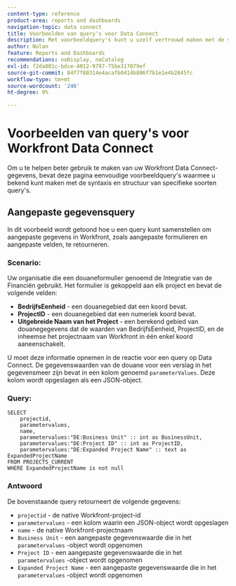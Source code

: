 ```yaml
---
content-type: reference
product-area: reports and dashboards
navigation-topic: data connect
title: Voorbeelden van query's voor Data Connect
description: Met voorbeeldquery's kunt u uzelf vertrouwd maken met de syntaxis en structuur van specifieke soorten query's.
author: Nolan
feature: Reports and Dashboards
recommendations: noDisplay, noCatalog
exl-id: f2da081c-bdce-4012-9797-75be317079ef
source-git-commit: 84f7f80314e4acafb0414b806f7b1e1e4b2845fc
workflow-type: tm+mt
source-wordcount: '246'
ht-degree: 0%

---
```


# Voorbeelden van query&#39;s voor Workfront Data Connect

Om u te helpen beter gebruik te maken van uw Workfront Data Connect-gegevens, bevat deze pagina eenvoudige voorbeeldquery&#39;s waarmee u bekend kunt maken met de syntaxis en structuur van specifieke soorten query&#39;s.

## Aangepaste gegevensquery

In dit voorbeeld wordt getoond hoe u een query kunt samenstellen om aangepaste gegevens in Workfront, zoals aangepaste formulieren en aangepaste velden, te retourneren.

### Scenario:

Uw organisatie die een douaneformulier genoemd de Integratie van de Financiën gebruikt. Het formulier is gekoppeld aan elk project en bevat de volgende velden:

* **BedrijfsEenheid** - een douanegebied dat een koord bevat.
* **ProjectID** - een douanegebied dat een numeriek koord bevat.
* **Uitgebreide Naam van het Project** - een berekend gebied van douanegegevens dat de waarden van BedrijfsEenheid, ProjectID, en de inheemse het projectnaam van Workfront in één enkel koord aaneenschakelt.

U moet deze informatie opnemen in de reactie voor een query op Data Connect. De gegevenswaarden van de douane voor een verslag in het gegevensmeer zijn bevat in een kolom genoemd `parameterValues`. Deze kolom wordt opgeslagen als een JSON-object.

### Query:

```
SELECT
    projectid,
    parametervalues,
    name,
    parametervalues:"DE:Business Unit" :: int as BusinessUnit,
    parametervalues:"DE:Project ID" :: int as ProjectID,
    parametervalues:"DE:Expanded Project Name" :: text as ExpandedProjectName
FROM PROJECTS_CURRENT
WHERE ExpandedProjectName is not null
```

### Antwoord

De bovenstaande query retourneert de volgende gegevens:

* `projectid` - de native Workfront-project-id
* `parametervalues` - een kolom waarin een JSON-object wordt opgeslagen
* `name` - de native Workfront-projectnaam
* `Business Unit` - een aangepaste gegevenswaarde die in het `parametervalues` -object wordt opgenomen
* `Project ID` - een aangepaste gegevenswaarde die in het `parametervalues` -object wordt opgenomen
* `Expanded Project Name` - een aangepaste gegevenswaarde die in het `parametervalues` -object wordt opgenomen

<!--## Task query 

Join the project and (assignedTo) users tables into a simple task list.



## Hours query

Join owner (users), hour type, and portfolio tables to provide a sum of hours by user and portfolio for the current year.



## Document approvals query

Measure the cycle time and average number of review cycles per asset.-->
